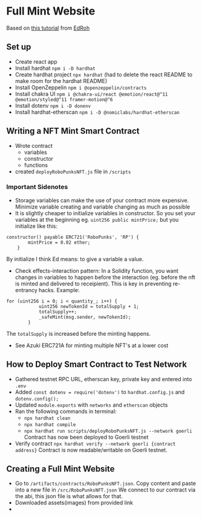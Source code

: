 # Full Mint Website
Based on [this tutorial](https://www.youtube.com/watch?v=ynFNLBP2TPs&list=WL&index=1) from [EdRoh](https://www.youtube.com/c/EdRohDev)

## Set up
- Create react app
- Install hardhat `npm i -D hardhat`
- Create hardhat project `npx hardhat` (had to delete the react README to make room for the hardhat README) 
- Install OpenZeppelin `npm i @openzeppelin/contracts`
- Install chakra UI `npm i @chakra-ui/react @emotion/react@^11 @emotion/styled@^11 framer-motion@^6`
- Install dotenv `npm i -D donenv`
- Install hardhat-etherscan `npm i -D @nomiclabs/hardhat-etherscan`

## Writing a NFT Mint Smart Contract
- Wrote contract
    - variables
    - constructor
    - functions
- created `deployRoboPunksNFT.js` file in `/scripts`

### Important Sidenotes
- Storage variables can make the use of your contract more expensive. Minimize variable creating and variable changing as much as possible
- It is slightly cheaper to initialize variables in constructor. So you set your variables at the beginning eg. `uint256 public mintPrice;` but you initialize like this:
```sol
constructor() payable ERC721('RoboPunks', 'RP') {
        mintPrice = 0.02 ether;
    }
```
By initialize I think Ed means: to give a variable a value.
- Check effects-interaction pattern: In a Solidity function, you want changes in variables to happen before the interaction (eg. before the nft is minted and delivered to receipient). This is key in preventing re-entrancy hacks. Example:
```sol
for (uint256 i = 0; i < quantity_; i++) {
            uint256 newTokenId = totalSupply + 1;
            totalSupply++;
            _safeMint(msg.sender, newTokenId);
        }
```
The `totalSupply` is increased before the minting happens.
- See Azuki ERC721A for minting multiple NFT's at a lower cost


## How to Deploy Smart Contract to Test Network
- Gathered testnet RPC URL, etherscan key, private key and entered into `.env`
- Added `const dotenv = require('dotenv')` to `hardhat.config.js` and `dotenv.config();`
- Updated `module.exports` with `networks` and `etherscan` objects
- Ran the following commands in terminal:
    - `npx hardhat clean`
    - `npx hardhat compile`
    - `npx hardhat run scripts/deployRoboPunksNFT.js --network goerli`
Contract has now been deployed to Goerli testnet
- Verify contract `npx hardhat verify --network goerli {contract address}` Contract is now readable/writable on Goerli testnet.

## Creating a Full Mint Website
- Go to `/artifacts/contracts/RoboPunksNFT.json`. Copy content and paste into a new file in `/src/RoboPunksNFT.json` We connect to our contract via the abi, this json file is what allows for that.
- Downloaded assets(images) from provided link
- 